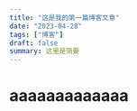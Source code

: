 ```yaml
---
title: "这是我的第一篇博客文章"
date: "2023-04-28"
tags: ["博客"]
draft: false
summary: 这里是简要
---
```

# aaaaaaaaaaaaa